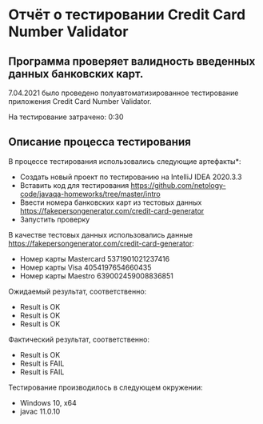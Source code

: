 # Отчёт о тестировании Credit Card Number Validator

## Программа проверяет валидность введенных данных банковских карт.

7.04.2021 было проведено полуавтоматизированное тестирование приложения Credit Card Number Validator.

На тестирование затрачено: 0:30

## Описание процесса тестирования

В процессе тестирования использовались следующие артефакты*:
* Создать новый проект по тестированию на IntelliJ IDEA 2020.3.3 
* Вставить код для тестирования https://github.com/netology-code/javaqa-homeworks/tree/master/intro
* Ввести номера банковских карт из тестовых данных https://fakepersongenerator.com/credit-card-generator
* Запустить проверку 

В качестве тестовых данных использовались данные https://fakepersongenerator.com/credit-card-generator:
* Номер карты Mastercard 5371901021237416
* Номер карты Visa 4054197654660435
* Номер карты Мaestro 639002459008836851

Ожидаемый результат, соответственно:
* Result is OK
* Result is OK
* Result is OK

Фактический результат, соответственно: 
* Result is OK
* Result is FAIL
* Result is FAIL

Тестирование производилось в следующем окружении:
* Windows 10, x64
* javac 11.0.10
